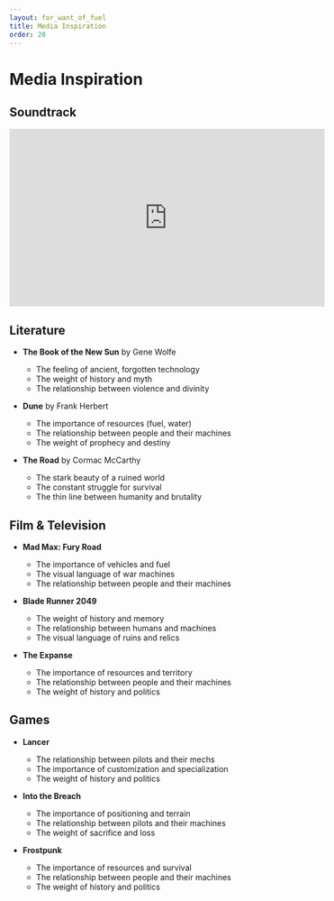 ```yaml
---
layout: for_want_of_fuel
title: Media Inspiration
order: 20
---
```


# Media Inspiration

## Soundtrack
<iframe width="560" height="315" src="https://www.youtube-nocookie.com/embed/videoseries?si=8_mV1wA067dWTstc&amp;list=PL4ZO1ZhcfOX-pKp49I-0cFtH35XQSO-TQ" title="YouTube video player" frameborder="0" allow="accelerometer; autoplay; clipboard-write; encrypted-media; gyroscope; picture-in-picture; web-share" referrerpolicy="strict-origin-when-cross-origin" allowfullscreen></iframe>


## Literature
* **The Book of the New Sun** by Gene Wolfe
  * The feeling of ancient, forgotten technology
  * The weight of history and myth
  * The relationship between violence and divinity

* **Dune** by Frank Herbert
  * The importance of resources (fuel, water)
  * The relationship between people and their machines
  * The weight of prophecy and destiny

* **The Road** by Cormac McCarthy
  * The stark beauty of a ruined world
  * The constant struggle for survival
  * The thin line between humanity and brutality

## Film & Television
* **Mad Max: Fury Road**
  * The importance of vehicles and fuel
  * The visual language of war machines
  * The relationship between people and their machines

* **Blade Runner 2049**
  * The weight of history and memory
  * The relationship between humans and machines
  * The visual language of ruins and relics

* **The Expanse**
  * The importance of resources and territory
  * The relationship between people and their machines
  * The weight of history and politics

## Games
* **Lancer**
  * The relationship between pilots and their mechs
  * The importance of customization and specialization
  * The weight of history and politics

* **Into the Breach**
  * The importance of positioning and terrain
  * The relationship between pilots and their machines
  * The weight of sacrifice and loss

* **Frostpunk**
  * The importance of resources and survival
  * The relationship between people and their machines
  * The weight of history and politics


